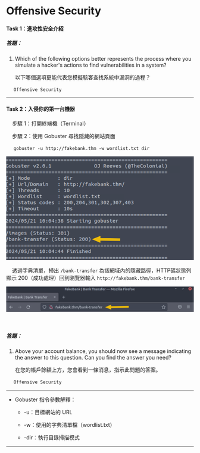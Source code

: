 # Offensive Security

#### Task 1：進攻性安全介紹

##### 答題：
1. Which of the following options better represents the process where you simulate a hacker's actions to find vulnerabilities in a system?
   
    以下哪個選項更能代表您模擬駭客查找系統中漏洞的過程？
   
&nbsp;&nbsp;&nbsp;&nbsp; `Offensive Security`

---

#### Task 2：入侵你的第一台機器

&nbsp;&nbsp;&nbsp;&nbsp;步驟 1：打開終端機（Terminal）

&nbsp;&nbsp;&nbsp;&nbsp;步驟 2：使用 Gobuster 尋找隱藏的網站頁面

&nbsp;&nbsp;&nbsp;&nbsp;  `gobuster -u http://fakebank.thm -w wordlist.txt dir`

![](/rooms/images/01_01.png)

&nbsp;&nbsp;&nbsp;&nbsp;透過字典清單，掃出 `/bank-transfer` 為該網域內的隱藏路徑，HTTP碼狀態列顯示 200（成功處理）回到瀏覽器輸入 `http://fakebank.thm/bank-transfer`

![](/rooms/images/01_02.png)

&nbsp;&nbsp;&nbsp;&nbsp;

##### 答題：
1. Above your account balance, you should now see a message indicating the answer to this question. Can you find the answer you need?
   
    在您的帳戶餘額上方，您會看到一條消息，指示此問題的答案。

&nbsp;&nbsp;&nbsp;&nbsp; `Offensive Security`

---
- Gobuster 指令參數解釋：
  
  - -u：目標網站的 URL

  - -w：使用的字典清單檔（wordlist.txt）

  - -dir：執行目錄掃描模式

---




